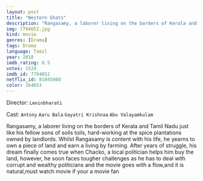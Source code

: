 ```yaml
---
layout: post
title: "Western Ghats"
description: "Rangasamy, a laborer living on the borders of Kerala and Tamil Nadu just like his fellow sons of soils toils, hard-working at the spice plantations owned by landlords. Whilst Rangasamy is content with his life, he yearns to own a piece of land and earn a living by farming. After years of struggle, his dream finally comes true when Chacko, a local politician helps him buy the land, however, he soon faces .."
img: 7794052.jpg
kind: movie
genres: [Drama]
tags: Drama 
language: Tamil
year: 2018
imdb_rating: 8.5
votes: 1524
imdb_id: 7794052
netflix_id: 81045060
color: 264653
---
```

Director: `Leninbharati`  

Cast: `Antony` `Aaru Bala` `Gayatri Krishnaa` `Abu Valayamkulam` 

Rangasamy, a laborer living on the borders of Kerala and Tamil Nadu just like his fellow sons of soils toils, hard-working at the spice plantations owned by landlords. Whilst Rangasamy is content with his life, he yearns to own a piece of land and earn a living by farming. After years of struggle, his dream finally comes true when Chacko, a local politician helps him buy the land, however, he soon faces tougher challenges as he has to deal with corrupt and wealthy politicians and the movie goes with a flow,and it is natural,must watch movie if your a movie fan